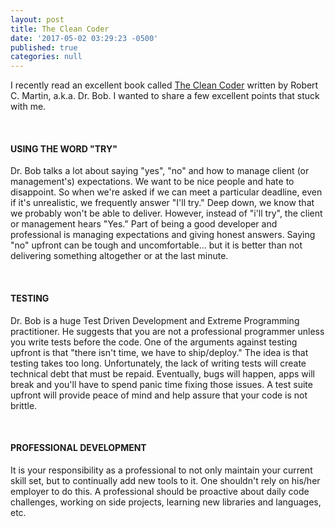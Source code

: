 ```yaml
---
layout: post
title: The Clean Coder
date: '2017-05-02 03:29:23 -0500'
published: true
categories: null
---
```


I recently read an excellent book called [The Clean Coder](https://www.amazon.com/Clean-Coder-Conduct-Professional-Programmers/dp/0137081073) written by Robert C. Martin, a.k.a. Dr. Bob. I wanted to share a few excellent points that stuck with me.

<br>

#### USING THE WORD "TRY"

Dr. Bob talks a lot about saying "yes", "no" and how to manage client (or management's) expectations. We want to be nice people and hate to disappoint. So when we're asked if we can meet a particular deadline, even if it's unrealistic, we frequently answer "I'll try." Deep down, we know that we probably won't be able to deliver. However, instead of "i'll try", the client or management hears "Yes." Part of being a good developer and professional is managing expectations and giving honest answers. Saying "no" upfront can be tough and uncomfortable... but it is better than not delivering something altogether or at the last minute.

<br>

#### TESTING

Dr. Bob is a huge Test Driven Development and Extreme Programming practitioner. He suggests that you are not a professional programmer unless you write tests before the code. One of the arguments against testing upfront is that "there isn't time, we have to ship/deploy." The idea is that testing takes too long. Unfortunately, the lack of writing tests will create technical debt that must be repaid. Eventually, bugs will happen, apps will break and you'll have to spend panic time fixing those issues. A test suite upfront will provide peace of mind and help assure that your code is not brittle.

<br>


#### PROFESSIONAL DEVELOPMENT

It is your responsibility as a professional to not only maintain your current skill set, but to continually add new tools to it. One shouldn't rely on his/her employer to do this. A professional should be proactive about daily code challenges, working on side projects, learning new libraries and languages, etc.
